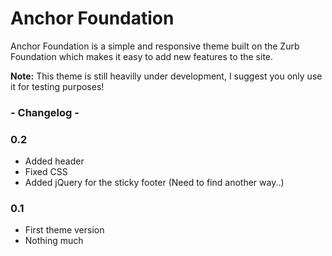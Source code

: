# Anchor Foundation

Anchor Foundation is a simple and responsive theme built on the Zurb Foundation which makes it easy to add new features to the site.

**Note:** This theme is still heavilly under development, I suggest you only use it for testing purposes!

### - Changelog - 
### 0.2
* Added header
* Fixed CSS
* Added jQuery for the sticky footer (Need to find another way..)

### 0.1
* First theme version
* Nothing much

